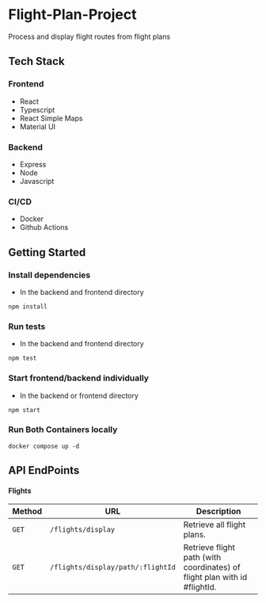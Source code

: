 # Flight-Plan-Project

Process and display flight routes from flight plans

## Tech Stack

### Frontend

-   React
-   Typescript
-   React Simple Maps
-   Material UI

### Backend

-   Express
-   Node
-   Javascript

### CI/CD

-   Docker
-   Github Actions

## Getting Started

### Install dependencies

-   In the backend and frontend directory

```
npm install
```

### Run tests

-   In the backend and frontend directory

```
npm test
```

### Start frontend/backend individually

-   In the backend or frontend directory

```
npm start
```

### Run Both Containers locally

```
docker compose up -d
```

## API EndPoints

#### Flights

| Method | URL                               | Description                                                               |
| ------ | --------------------------------- | ------------------------------------------------------------------------- |
| `GET`  | `/flights/display`                | Retrieve all flight plans.                                                |
| `GET`  | `/flights/display/path/:flightId` | Retrieve flight path (with coordinates) of flight plan with id #flightId. |
